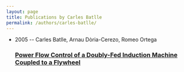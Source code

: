 ```yaml
---
layout: page
title: Publications by Carles Batlle
permalink: /authors/carles-batlle/
---
```


<ul class="post-list">
<li><span class='post-meta'>2005 -- Carles Batlle, Arnau Dòria-Cerezo, Romeo Ortega</span><h3><a class='post-link' href='../../power-flow-control-of-a-doubly-fed-induction-machine-coupled-to-a-flywheel'>Power Flow Control of a Doubly-Fed Induction Machine Coupled to a Flywheel</a></h3></li>

</ul>
